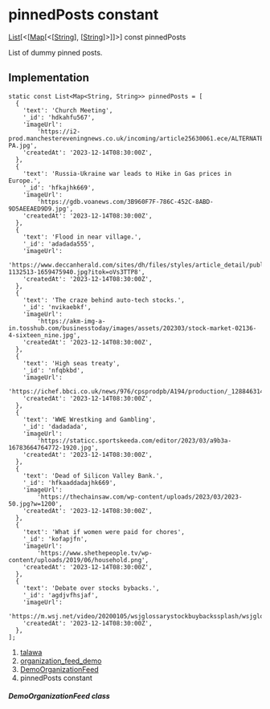 
<div>

# pinnedPosts constant

</div>


[List](https://api.flutter.dev/flutter/dart-core/List-class.html)[\<[[Map](https://api.flutter.dev/flutter/dart-core/Map-class.html)[\<[[String](https://api.flutter.dev/flutter/dart-core/String-class.html)],
[[String](https://api.flutter.dev/flutter/dart-core/String-class.html)]\>]]\>]
const pinnedPosts



List of dummy pinned posts.



## Implementation

``` language-dart
static const List<Map<String, String>> pinnedPosts = [
  {
    'text': 'Church Meeting',
    '_id': 'hdkahfu567',
    'imageUrl':
        'https://i2-prod.manchestereveningnews.co.uk/incoming/article25630061.ece/ALTERNATES/s615/2_Church-PA.jpg',
    'createdAt': '2023-12-14T08:30:00Z',
  },
  {
    'text': 'Russia-Ukraine war leads to Hike in Gas prices in Europe.',
    '_id': 'hfkajhk669',
    'imageUrl':
        'https://gdb.voanews.com/3B960F7F-786C-452C-8ABD-9D5AEEAED9D9.jpg',
    'createdAt': '2023-12-14T08:30:00Z',
  },
  {
    'text': 'Flood in near village.',
    '_id': 'adadada555',
    'imageUrl':
        'https://www.deccanherald.com/sites/dh/files/styles/article_detail/public/articleimages/2022/08/03/file7m4trf3i92e1krs53cn6-1132513-1659475940.jpg?itok=oVs3TTP8',
    'createdAt': '2023-12-14T08:30:00Z',
  },
  {
    'text': 'The craze behind auto-tech stocks.',
    '_id': 'nvikaebkf',
    'imageUrl':
        'https://akm-img-a-in.tosshub.com/businesstoday/images/assets/202303/stock-market-02136-4-sixteen_nine.jpg',
    'createdAt': '2023-12-14T08:30:00Z',
  },
  {
    'text': 'High seas treaty',
    '_id': 'nfqbkbd',
    'imageUrl':
        'https://ichef.bbci.co.uk/news/976/cpsprodpb/A194/production/_128846314_humpbackwhale.jpg',
    'createdAt': '2023-12-14T08:30:00Z',
  },
  {
    'text': 'WWE Wrestking and Gambling',
    '_id': 'dadadada',
    'imageUrl':
        'https://staticc.sportskeeda.com/editor/2023/03/a9b3a-16783664764772-1920.jpg',
    'createdAt': '2023-12-14T08:30:00Z',
  },
  {
    'text': 'Dead of Silicon Valley Bank.',
    '_id': 'hfkaaddadajhk669',
    'imageUrl':
        'https://thechainsaw.com/wp-content/uploads/2023/03/2023-50.jpg?w=1200',
    'createdAt': '2023-12-14T08:30:00Z',
  },
  {
    'text': 'What if women were paid for chores',
    '_id': 'kofapjfn',
    'imageUrl':
        'https://www.shethepeople.tv/wp-content/uploads/2019/06/household.png',
    'createdAt': '2023-12-14T08:30:00Z',
  },
  {
    'text': 'Debate over stocks bybacks.',
    '_id': 'agdjvfhsjaf',
    'imageUrl':
        'https://m.wsj.net/video/20200105/wsjglossarystockbuybackssplash/wsjglossarystockbuybackssplash_640x360.jpg',
    'createdAt': '2023-12-14T08:30:00Z',
  },
];
```







1.  [talawa](../../index.md)
2.  [organization_feed_demo](../../views_demo_screens_organization_feed_demo/)
3.  [DemoOrganizationFeed](../../views_demo_screens_organization_feed_demo/DemoOrganizationFeed-class.md)
4.  pinnedPosts constant

##### DemoOrganizationFeed class








